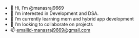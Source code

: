 - 👋 Hi, I’m @manasraj9669
- 👀 I’m interested in Development and DSA.
- 🌱 I’m currently learning mern and hybrid app development
- 💞️ I’m looking to collaborate on projects
- 📫 emailid-manasraj9669@gmail.com

<!---
manasraj9669/manasraj9669 is a ✨ special ✨ repository because its `README.md` (this file) appears on your GitHub profile.
You can click the Preview link to take a look at your changes.
--->
